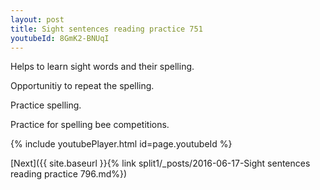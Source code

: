 ```yaml
---
layout: post
title: Sight sentences reading practice 751
youtubeId: 8GmK2-BNUqI
---
```

 
 
Helps to learn sight words and their spelling.

Opportunitiy to repeat the spelling. 

Practice spelling. 
 
Practice for spelling bee competitions. 
 
{% include youtubePlayer.html id=page.youtubeId %}
 
 

[Next]({{ site.baseurl }}{% link  split1/_posts/2016-06-17-Sight sentences reading practice 796.md%})
 
